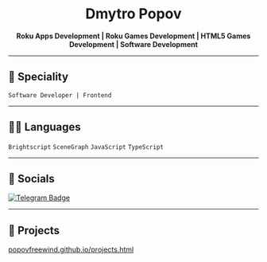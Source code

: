 <div align="center">

# Dmytro Popov

**Roku Apps Development | Roku Games Development | HTML5 Games Development | Software Development**

</div>

---

## 👷 Speciality  
`Software Developer | Frontend`

---

## 🧑‍💻 Languages  
`Brightscript` `SceneGraph` `JavaScript` `TypeScript`

---

## 💬 Socials  
[![Telegram Badge](https://img.shields.io/badge/Telegram-%231DA1F2.svg?style=flat&logo=telegram&logoColor=white)](https://telegram.me/popovfreewind)

---

## 🚀 Projects  
[popovfreewind.github.io/projects.html](https://popovfreewind.github.io/projects.html)
